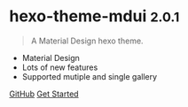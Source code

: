 # hexo-theme-mdui <small>2.0.1</small>

> A Material Design hexo theme.

- Material Design
- Lots of new features
- Supported mutiple and single gallery


[GitHub](https://github.com/Halyul/hexo-theme-mdui/)
[Get Started](/install)
